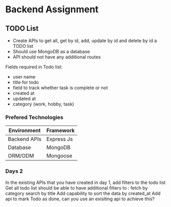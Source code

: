 # Backend Assignment

## TODO List

- Create APIs to get all, get by id, add, update by id and delete by id a TODO list
- Should use MongoDB as a database
- API should not have any additional routes

Fields required in Todo list:

- user name
- title for todo
- field to track whether task is complete or not
- created at
- updated at
- category (work, hobby, task)


### Prefered Technologies

| Environment  | Framework  |
|--------------|------------|
| Backend APIs | Express Js |
| Database     | MongoDB    |
| ORM/ODM      | Mongoose   |

### Days 2

In the existing APIs that you have created in day 1, add filters to the todo list
Get all todo list should be able to have additional filters to :
fetch by category
search by title
Add capability to sort the data by created_at
Add api to mark Todo as done, can you use an exisiting api to achieve this?